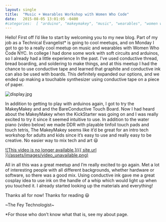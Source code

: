 ```yaml
---
layout: single
title:  "Music + Wearables Workshop with Women Who Code"
date:   2015-08-05 13:01:05 -0400        
#categories:  [ "arduino", "makeymakey", "music", "wearables", "women who code" ]
---
```


Hello! First off I’d like to start by welcoming you to my new blog. Part of my job as a Technical Evangelist* is going to cool meetups, and on Monday I got to go to a really cool meetup on music and wearables with Women Who Code NYC. In college I had done some work with soft circuits and arduinos, so I already had a little experience In the past. I’ve used conductive thread, bread boarding, and soldering to make things, and at this meetup I had the chance to use conductive tape and learned that graphite and conductive ink can also be used with boards. This definitely expanded our options, and we ended up making a touchable synthesizer using conductive tape on a piece of paper.

![display.jpg]({{site.url}}/assets/images/music_wearables/display.jpg)

In addition to getting to play with arduinos again, I got to try the MakeyMakey and and the BareConductive Touch Board. Now I had heard about the MakeyMakey when the KickStarter was going on and I was really excited to try it since it seemed intuitive to use. In addition to the water piano (video below) we made DDR with playable tinfoil touch pads and touch tetris, The MakeyMakey seems like it’d be great for an intro tech workshop for adults and kids since it’s easy to use and really easy to be creative. No easier way to mix tech and art :smiley:

[![This video is no longer available.]({{ site.url }}/assets/images/video_unavailable.png)](https://vid.me/e/NpC8?stats=1&tools=1)

All in all this was a great meetup and I’m really excited to go again. Met a lot of interesting people with all different backgrounds, whether hardware or software, so there was a good mix. Using conductive ink gave me a great cosplay idea to use ink on the handle of a whip which would light up when you touched it. I already started looking up the materials and everything!

Thanks all for now! Thanks for reading :smiley:

\~The Fey Technologist\~

 

 

*For those who don’t know what that is, see my about page.
